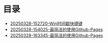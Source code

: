 # 目录
- [20250328-152720-Win时间戳快捷键](20250328-152720-Win时间戳快捷键/index.md)
- [20250328-154025-最简洁的使用Github-Pages](20250328-154025-最简洁的使用Github-Pages)
- [20250328-163345-最简洁的使用Github-Pages](20250328-163345-最简洁的使用Github-Pages/index.md)
